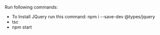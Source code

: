 Run following commands:

- To Install JQuery run this command: npm i --save-dev @types/jquery
- tsc
- npm start